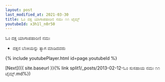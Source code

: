 ```yaml
---
layout: post
last_modified_at: 2021-03-30
title: ಓಂ ದಕ್ಷ ಯಾಗಾಪಹಾರಿಣಿ ನಮಃ ೧೧ ಟೈಮ್ಸ್
youtubeId: x3h1l_n0r50
---
```

 
 
 ಓಂ ದಕ್ಷ ಯಾಗಾಪಹಾರಿಣಿ ನಮಃ  
 
 -  ದಕ್ಷನ ಬೆಂಕಿಯನ್ನು ತ್ಯಾಗ ಮಾಡಿದವರು 
 
  
 
  
 
 
 
 
 
 


{% include youtubePlayer.html id=page.youtubeId %}
 
[Next]({{ site.baseurl }}{% link  split1/_posts/2013-02-12-ಓಂ ಸುಸಹಾಯ ನಮಃ ೧೧ ಟೈಮ್ಸ್.md%})
 

